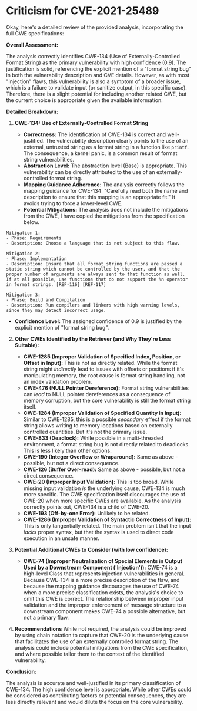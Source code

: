 # Criticism for CVE-2021-25489

Okay, here's a detailed review of the provided analysis, incorporating the full CWE specifications:

**Overall Assessment:**

The analysis correctly identifies CWE-134 (Use of Externally-Controlled Format String) as the primary vulnerability with high confidence (0.9).  The justification is solid, referencing the explicit mention of a "format string bug" in both the vulnerability description and CVE details. However, as with most "injection" flaws, this vulnerability is also a symptom of a broader issue, which is a failure to validate input (or sanitize output, in this specific case). Therefore, there is a slight potential for including another related CWE, but the current choice is appropriate given the available information.

**Detailed Breakdown:**

1.  **CWE-134: Use of Externally-Controlled Format String**

    *   **Correctness:** The identification of CWE-134 is correct and well-justified.  The vulnerability description clearly points to the use of an external, untrusted string as a format string in a function like `printf`. The consequence, a kernel panic, is a common result of format string vulnerabilities.
    *   **Abstraction Level:** The abstraction level (Base) is appropriate. This vulnerability can be directly attributed to the use of an externally-controlled format string.
    *   **Mapping Guidance Adherence:** The analysis correctly follows the mapping guidance for CWE-134: "Carefully read both the name and description to ensure that this mapping is an appropriate fit." It avoids trying to force a lower-level CWE.
    *   **Potential Mitigations:** The analysis does not include the mitigations from the CWE, I have copied the mitigations from the specification below.

```
Mitigation 1:
- Phase: Requirements
- Description: Choose a language that is not subject to this flaw.

Mitigation 2:
- Phase: Implementation
- Description: Ensure that all format string functions are passed a static string which cannot be controlled by the user, and that the proper number of arguments are always sent to that function as well. If at all possible, use functions that do not support the %n operator in format strings. [REF-116] [REF-117]

Mitigation 3:
- Phase: Build and Compilation
- Description: Run compilers and linkers with high warning levels, since they may detect incorrect usage.
```

*   **Confidence Level:** The assigned confidence of 0.9 is justified by the explicit mention of "format string bug".

2.  **Other CWEs Identified by the Retriever (and Why They're Less Suitable):**

    *   **CWE-1285 (Improper Validation of Specified Index, Position, or Offset in Input):** This is not as directly related. While the format string might *indirectly* lead to issues with offsets or positions if it's manipulating memory, the root cause is format string handling, not an index validation problem.
    *   **CWE-476 (NULL Pointer Dereference):** Format string vulnerabilities can *lead* to NULL pointer dereferences as a consequence of memory corruption, but the core vulnerability is still the format string itself.
    *   **CWE-1284 (Improper Validation of Specified Quantity in Input):**  Similar to CWE-1285, this is a possible *secondary* effect if the format string allows writing to memory locations based on externally controlled quantities. But it's not the primary issue.
    *   **CWE-833 (Deadlock):** While possible in a multi-threaded environment, a format string bug is not directly related to deadlocks. This is less likely than other options.
    *   **CWE-190 (Integer Overflow or Wraparound):** Same as above - possible, but not a direct consequence.
    *   **CWE-126 (Buffer Over-read):** Same as above - possible, but not a direct consequence.
    *   **CWE-20 (Improper Input Validation):** This is too broad. While missing input validation *is* the underlying cause, CWE-134 is much more specific. The CWE specification itself discourages the use of CWE-20 when more specific CWEs are available.  As the analysis correctly points out, CWE-134 is a child of CWE-20.
    *   **CWE-193 (Off-by-one Error):**  Unlikely to be related.
    *   **CWE-1286 (Improper Validation of Syntactic Correctness of Input):** This is only tangentially related. The main problem isn't that the input *lacks* proper syntax, but that the syntax is used to direct code execution in an unsafe manner.

3.  **Potential Additional CWEs to Consider (with low confidence):**

    *   **CWE-74 (Improper Neutralization of Special Elements in Output Used by a Downstream Component ('Injection')):** CWE-74 is a high-level Class that represents injection vulnerabilities in general. Because CWE-134 is a more precise description of the flaw, and because the mapping guidance discourages the use of CWE-74 when a more precise classification exists, the analysis's choice to omit this CWE is correct. The relationship between improper input validation and the improper enforcement of message structure to a downstream component makes CWE-74 a possible alternative, but not a primary flaw.

4. **Recommendations**
While not required, the analysis could be improved by using chain notation to capture that CWE-20 is the underlying cause that facilitates the use of an externally controlled format string.
The analysis could include potential mitigations from the CWE specification, and where possible tailor them to the context of the identified vulnerability.

**Conclusion:**

The analysis is accurate and well-justified in its primary classification of CWE-134. The high confidence level is appropriate. While other CWEs could be considered as contributing factors or potential consequences, they are less directly relevant and would dilute the focus on the core vulnerability.